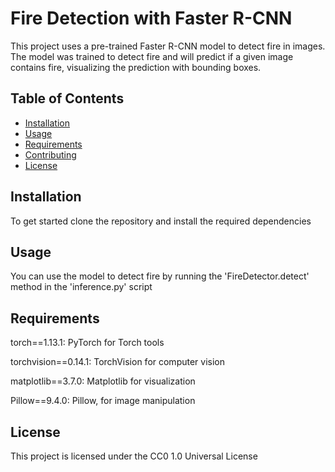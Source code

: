 # Fire Detection with Faster R-CNN

This project uses a pre-trained Faster R-CNN model to detect fire in images. The model was trained to detect fire and will predict if a given image contains fire, visualizing the prediction with bounding boxes.

## Table of Contents

- [Installation](#installation)
- [Usage](#usage)
- [Requirements](#requirements)
- [Contributing](#contributing)
- [License](#license)



## Installation
To get started clone the repository and install the required dependencies

## Usage

You can use the model to detect fire by running the 'FireDetector.detect' method in the 'inference.py' script

## Requirements

torch==1.13.1: PyTorch for Torch tools

torchvision==0.14.1: TorchVision for computer vision

matplotlib==3.7.0: Matplotlib for visualization

Pillow==9.4.0: Pillow, for image manipulation

## License

This project is licensed under the CC0 1.0 Universal License